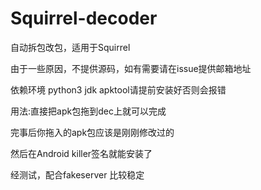 # Squirrel-decoder
自动拆包改包，适用于Squirrel

由于一些原因，不提供源码，如有需要请在issue提供邮箱地址

依赖环境 python3 jdk apktool请提前安装好否则会报错

用法:直接把apk包拖到dec上就可以完成

完事后你拖入的apk包应该是刚刚修改过的

然后在Android killer签名就能安装了

经测试，配合fakeserver 比较稳定
